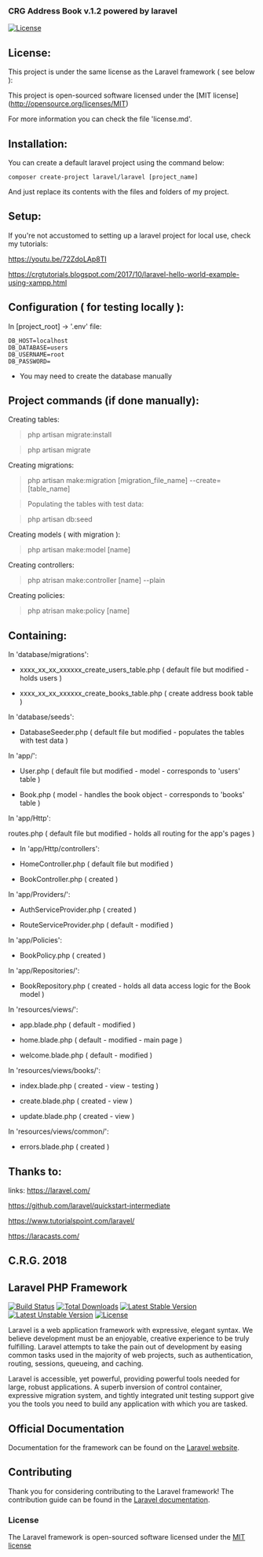 ### CRG Address Book v.1.2 powered by laravel

[![License](https://poser.pugx.org/laravel/framework/license.svg)](https://packagist.org/packages/laravel/framework)

## License:
This project is under the same license as the Laravel framework ( see below ):

This project is open-sourced software licensed under the [MIT license] (http://opensource.org/licenses/MIT)

For more information you can check the file 'license.md'.

## Installation:
You can create a default laravel project using the command below:

`composer create-project laravel/laravel [project_name]`

And just replace its contents with the files and folders of my project.

## Setup:
If you're not accustomed to setting up a laravel project for local use, check my tutorials:

https://youtu.be/72ZdoLAp8TI

https://crgtutorials.blogspot.com/2017/10/laravel-hello-world-example-using-xampp.html

## Configuration ( for testing locally ):
In [project_root] -> '.env' file:
```
DB_HOST=localhost
DB_DATABASE=users
DB_USERNAME=root
DB_PASSWORD=
```

* You may need to create the database manually

## Project commands (if done manually):
Creating tables:

> php artisan migrate:install

> php artisan migrate

Creating migrations:

> php artisan make:migration [migration_file_name] --create=[table_name]

> Populating the tables with test data:

> php artisan db:seed

Creating models ( with migration ):

> php artisan make:model [name]

Creating controllers:

> php atrisan make:controller [name] --plain

Creating policies:

> php atrisan make:policy [name]

## Containing:
In 'database/migrations':

- xxxx_xx_xx_xxxxxx_create_users_table.php	( default file but modified - holds users )

- xxxx_xx_xx_xxxxxx_create_books_table.php	( create address book table )

In 'database/seeds':

- DatabaseSeeder.php		( default file but modified - populates the tables with test data )

In 'app/':

- User.php	( default file but modified - model - corresponds to 'users' table )

- Book.php	( model - handles the book object - corresponds to 'books' table )

In 'app/Http':

routes.php	( default file but modified - holds all routing for the app's pages )

- In 'app/Http/controllers':

- HomeController.php	( default file but modified )

- BookController.php	( created )

In 'app/Providers/':

- AuthServiceProvider.php		( created )

- RouteServiceProvider.php	( default - modified )

In 'app/Policies':

- BookPolicy.php		( created )

In 'app/Repositories/':

- BookRepository.php	( created - holds all data access logic for the Book model )

In 'resources/views/':

- app.blade.php		( default - modified )

- home.blade.php		( default - modified - main page )

- welcome.blade.php	( default - modified )

In 'resources/views/books/':

- index.blade.php		( created - view - testing )

- create.blade.php	( created - view )

- update.blade.php	( created - view )

In 'resources/views/common/':

- errors.blade.php	( created )


## Thanks to:
links:
https://laravel.com/

https://github.com/laravel/quickstart-intermediate

https://www.tutorialspoint.com/laravel/

https://laracasts.com/

## C.R.G. 2018


## Laravel PHP Framework

[![Build Status](https://travis-ci.org/laravel/framework.svg)](https://travis-ci.org/laravel/framework)
[![Total Downloads](https://poser.pugx.org/laravel/framework/downloads.svg)](https://packagist.org/packages/laravel/framework)
[![Latest Stable Version](https://poser.pugx.org/laravel/framework/v/stable.svg)](https://packagist.org/packages/laravel/framework)
[![Latest Unstable Version](https://poser.pugx.org/laravel/framework/v/unstable.svg)](https://packagist.org/packages/laravel/framework)
[![License](https://poser.pugx.org/laravel/framework/license.svg)](https://packagist.org/packages/laravel/framework)

Laravel is a web application framework with expressive, elegant syntax. We believe development must be an enjoyable, creative experience to be truly fulfilling. Laravel attempts to take the pain out of development by easing common tasks used in the majority of web projects, such as authentication, routing, sessions, queueing, and caching.

Laravel is accessible, yet powerful, providing powerful tools needed for large, robust applications. A superb inversion of control container, expressive migration system, and tightly integrated unit testing support give you the tools you need to build any application with which you are tasked.

## Official Documentation

Documentation for the framework can be found on the [Laravel website](http://laravel.com/docs).

## Contributing

Thank you for considering contributing to the Laravel framework! The contribution guide can be found in the [Laravel documentation](http://laravel.com/docs/contributions).

### License

The Laravel framework is open-sourced software licensed under the [MIT license](http://opensource.org/licenses/MIT)
